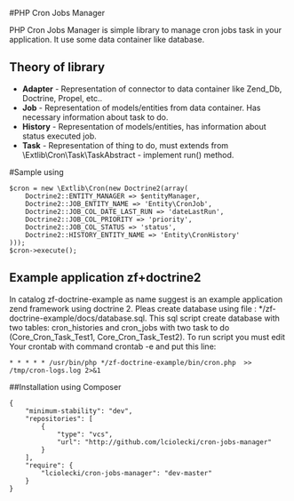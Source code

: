 #PHP Cron Jobs Manager

PHP Cron Jobs Manager is simple library to manage cron jobs task in your application. It use some data container like database.

## Theory of library

* **Adapter** - Representation of connector to data container like Zend_Db, Doctrine, Propel, etc..
* **Job** - Representation of models/entities from data container. Has necessary information about task to do.
* **History** - Representation of models/entities, has information about status executed job. 
* **Task** - Representation of thing to do, must extends from \Extlib\Cron\Task\TaskAbstract - implement run() method.

#Sample using

    $cron = new \Extlib\Cron(new Doctrine2(array(
        Doctrine2::ENTITY_MANAGER => $entityManager,
        Doctrine2::JOB_ENTITY_NAME => 'Entity\CronJob',
        Doctrine2::JOB_COL_DATE_LAST_RUN => 'dateLastRun',
        Doctrine2::JOB_COL_PRIORITY => 'priority',
        Doctrine2::JOB_COL_STATUS => 'status',
        Doctrine2::HISTORY_ENTITY_NAME => 'Entity\CronHistory'
    )));
    $cron->execute();
    
## Example application zf+doctrine2

In catalog zf-doctrine-example as name suggest is an example application zend framework using doctrine 2. Pleas create database using file : */zf-doctrine-example/docs/database.sql. This sql script create database with two tables: cron_histories and cron_jobs with two task to do (Core_Cron_Task_Test1, Core_Cron_Task_Test2). To run script you must edit Your crontab with command crontab -e and put this line:

    
    * * * * * /usr/bin/php */zf-doctrine-example/bin/cron.php  >> /tmp/cron-logs.log 2>&1
    

##Installation using Composer

    {
        "minimum-stability": "dev",
        "repositories": [
            {
                "type": "vcs",
                "url": "http://github.com/lciolecki/cron-jobs-manager"
            }
        ],
        "require": {
            "lciolecki/cron-jobs-manager": "dev-master"
        }
    }
